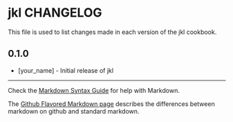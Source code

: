 jkl CHANGELOG
=============

This file is used to list changes made in each version of the jkl cookbook.

0.1.0
-----
- [your_name] - Initial release of jkl

- - -
Check the [Markdown Syntax Guide](http://daringfireball.net/projects/markdown/syntax) for help with Markdown.

The [Github Flavored Markdown page](http://github.github.com/github-flavored-markdown/) describes the differences between markdown on github and standard markdown.
